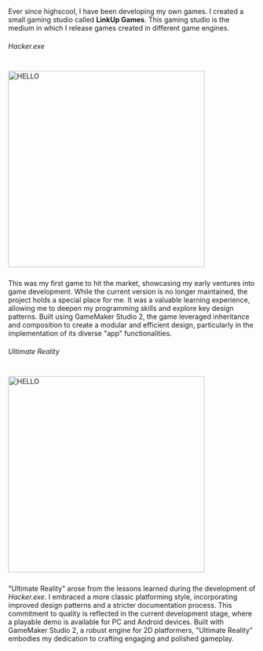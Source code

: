 Ever since highscool, I have been developing my own games. I created a small gaming studio called **LinkUp Games**. This gaming studio is the medium in which I release games created in different game engines.

###### Hacker.exe

<img src="https://i.ytimg.com/vi/A0JYD-w-GFY/maxresdefault.jpg" alt="HELLO" width="400px" height="400px" style="margin-right:auto;margin-left:auto;margin-top: 10px;margin-bottom: 10px;" />

This was my first game to hit the market, showcasing my early ventures into game development. While the current version is no longer maintained, the project holds a special place for me. It was a valuable learning experience, allowing me to deepen my programming skills and explore key design patterns. Built using GameMaker Studio 2, the game leveraged inheritance and composition to create a modular and efficient design, particularly in the implementation of its diverse "app" functionalities.

###### Ultimate Reality

<img src="https://encrypted-tbn0.gstatic.com/images?q=tbn:ANd9GcRUtZ1pckZllSFLtwKvqUOmWhBmfcXhuV-bDQ&s" alt="HELLO" width="400px" height="400px" style="margin-right:auto;margin-left:auto;margin-top: 10px;margin-bottom: 10px;" />

"Ultimate Reality" arose from the lessons learned during the development of *Hacker.exe*. I embraced a more classic platforming style, incorporating improved design patterns and a stricter documentation process. This commitment to quality is reflected in the current development stage, where a playable demo is available for PC and Android devices. Built with GameMaker Studio 2, a robust engine for 2D platformers, "Ultimate Reality" embodies my dedication to crafting engaging and polished gameplay.
